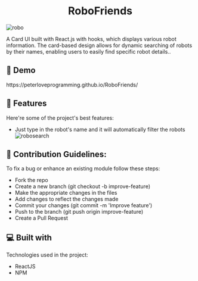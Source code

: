 <h1 align="center" id="title">RoboFriends</h1>


![robo](https://github.com/Peterloveprogramming/RoboFriends/assets/131538732/78311dd0-66ee-4046-8206-73dc2eea3439)

<p id="description">A Card UI built with React.js with hooks, which displays various robot information. The card-based design allows for dynamic searching of robots by their names, enabling users to easily find specific robot details..</p>

<h2>🚀 Demo</h2>
https://peterloveprogramming.github.io/RoboFriends/
  
<h2>🧐 Features</h2>
Here're some of the project's best features:

*   Just type in the robot's name and it will automatically filter the robots
![robosearch](https://github.com/Peterloveprogramming/RoboFriends/assets/131538732/725a2887-69c2-49f3-b980-9d6d0df382e4)


  <h2>🍰 Contribution Guidelines:</h2>

To fix a bug or enhance an existing module follow these steps: 

*   Fork the repo
*   Create a new branch (git checkout -b improve-feature)
*   Make the appropriate changes in the files
*   Add changes to reflect the changes made
*   Commit your changes (git commit -m 'Improve feature')
*   Push to the branch (git push origin improve-feature)
*   Create a Pull Request
  
<h2>💻 Built with</h2>

Technologies used in the project:

*   ReactJS
*   NPM 

